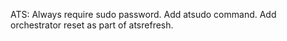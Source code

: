 ATS: Always require sudo password. Add atsudo command. Add orchestrator reset as part of atsrefresh.

